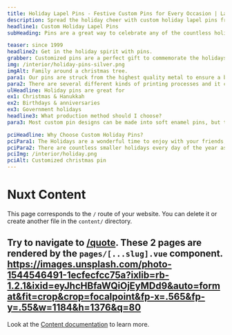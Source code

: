 ```yaml
---
title: Holiday Lapel Pins - Festive Custom Pins for Every Occasion | Lapel Pins & Coins
description: Spread the holiday cheer with custom holiday lapel pins from Lapel Pins & Coins. Perfect for Christmas, Halloween, Easter, and more. Create your festive pin today!
headline1: Custom Holiday Lapel Pins
subHeading: Pins are a great way to celebrate any of the countless holidays throughout the year. Whether you’re looking for an inexpensive gift or an effective motivator, pins can meet all of your needs.

teaser: since 1999
headline2: Get in the holiday spirit with pins.
grabber: Customized pins are a perfect gift to commemorate the holidays. Whether it's for extended family or just a stocking stuffer, look no further than pins.
img: /interior/holiday-pins-silver.png
imgAlt: Family around a christmas tree.
para1: Our pins are struck from the highest quality metal to ensure a beautiful, classy, and durable product.
para2: There are several different kinds of printing processes and it can be overwhelming to do the research and know what best fits your design. That’s why we work with you every step of the way to ensure you’ll love the final product.
ulHeadline: Holiday pins are great for
ex1: Christmas & Hanukkah
ex2: Birthdays & anniversaries
ex3: Government holidays
headline3: What production method should I choose?
para3: Most custom pin designs can be made into soft enamel pins, but this process often works best with designs that have minimal lines and clearly defined areas of color. These details are important because the colored areas sit slightly recessed, below the metal separations. If you’re not sure which type of pin to choose, don’t worry! Just ask, and we can provide suggestions from our experienced team.

pciHeadline: Why Choose Custom Holiday Pins?
pciPara1: The Holidays are a wonderful time to enjoy with your friends, family, and others in your life. They can be a time to come together and share with others, and a comforting time in many people’s lives. No matter what you celebrate or who you celebrate it with, it is a time for sharing, unity, and love. Pins can make a great and inexpensive present for all your loved ones. They are easily customizable and can be a meaningful and timeless keepsake for everyone in your life.
pciPara2: There are countless smaller holidays every day of the year as well. Days like national pencil day, or month long celebrations like literacy month, while not well-known, can be a good excuse to motivate people. For example, literacy month can be used by teachers to encourage their students to read more often. Pins can be used as awards as well as gifts, and further inspire these students.  
pciImg: /interior/holiday.png
pciAlt: Customized christmas pin
---
```


# Nuxt Content

This page corresponds to the `/` route of your website. You can delete it or create another file in the `content/` directory.

Try to navigate to [/quote](/quote). These 2 pages are rendered by the `pages/[...slug].vue` component.
https://images.unsplash.com/photo-1544546491-1ecfecfcc75a?ixlib=rb-1.2.1&ixid=eyJhcHBfaWQiOjEyMDd9&auto=format&fit=crop&crop=focalpoint&fp-x=.565&fp-y=.55&w=1184&h=1376&q=80
---

Look at the [Content documentation](https://content.nuxtjs.org/) to learn more.
